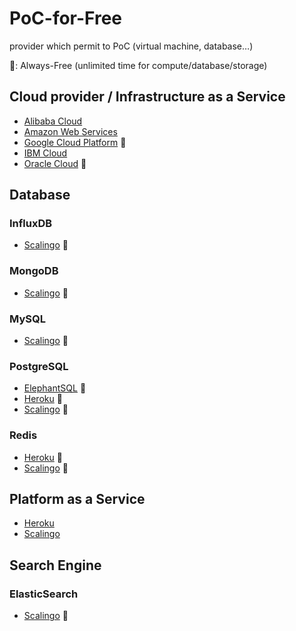 # PoC-for-Free
provider which permit to PoC (virtual machine, database…)

🎉: Always-Free (unlimited time for compute/database/storage)

## Cloud provider / Infrastructure as a Service
- [Alibaba Cloud](https://www.alibabacloud.com/campaign/free-trial)
- [Amazon Web Services](https://aws.amazon.com/free)
- [Google Cloud Platform](https://cloud.google.com/free/docs/gcp-free-tier#always-free) 🎉
- [IBM Cloud](https://www.ibm.com/cloud/free/)
- [Oracle Cloud](https://www.oracle.com/cloud/free/#always-free) 🎉

## Database
### InfluxDB
- [Scalingo](https://scalingo.com/databases/influxdb) 🎉

### MongoDB
- [Scalingo](https://scalingo.com/databases/mongodb) 🎉

### MySQL
- [Scalingo](https://scalingo.com/databases/mysql) 🎉

### PostgreSQL
- [ElephantSQL](https://www.elephantsql.com/plans.html) 🎉
- [Heroku](https://www.heroku.com/) 🎉
- [Scalingo](https://scalingo.com/databases/postgresql) 🎉

### Redis
- [Heroku](https://www.heroku.com/) 🎉
- [Scalingo](https://scalingo.com/databases/redis) 🎉

## Platform as a Service
- [Heroku](https://www.heroku.com/)
- [Scalingo](https://scalingo.com/databases/postgresql)

## Search Engine
### ElasticSearch
- [Scalingo](https://scalingo.com/databases/elasticsearch) 🎉